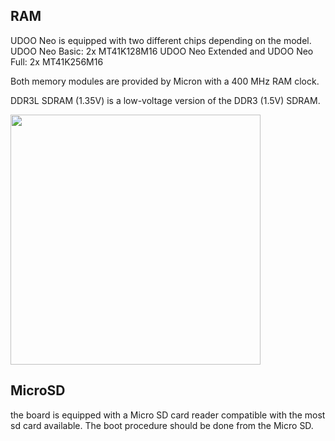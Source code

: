 ## RAM
UDOO Neo is equipped with two different chips depending on the model.
UDOO Neo Basic: 2x MT41K128M16
UDOO Neo Extended and UDOO Neo Full: 2x MT41K256M16

Both memory modules are provided by Micron with a 400 MHz RAM clock.

DDR3L SDRAM (1.35V) is a low-voltage version of the DDR3 (1.5V) SDRAM.

<img style="width:400px;" src="../img/gionji/DOCS_ram_codes.PNG">

## MicroSD
the board is equipped with a Micro SD card reader compatible with the most sd card available. The boot procedure should be done from the Micro SD. 
